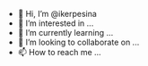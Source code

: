 - 👋 Hi, I’m @ikerpesina
- 👀 I’m interested in ...
- 🌱 I’m currently learning ...
- 💞️ I’m looking to collaborate on ...
- 📫 How to reach me ...

<!---
ikerpesina/ikerpesina is a ✨ special ✨ repository because its `README.md` (this file) appears on your GitHub profile.
You can click the Preview link to take a look at your changes.
--->
